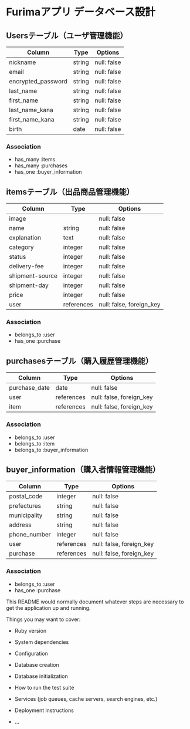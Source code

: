 # 

# Furimaアプリ データベース設計

## Usersテーブル（ユーザ管理機能） 

| Column               | Type           | Options                             |
| -------------------- | -------------- | ----------------------------------- |
| nickname             | string         | null: false                         |
| email                | string         | null: false                         |
| encrypted_password   | string         | null: false                         |
| last_name            | string         | null: false                         |
| first_name           | string         | null: false                         |
| last_name_kana       | string         | null: false                         |
| first_name_kana      | string         | null: false                         |
| birth                | date           | null: false                         |

### Association
- has_many  :items
- has_many  :purchases
- has_one   :buyer_information

## itemsテーブル（出品商品管理機能）

| Column               | Type           | Options                             |
| -------------------- | -------------- | ----------------------------------- |
| image                |                | null: false                         |
| name                 | string         | null: false                         |
| explanation          | text           | null: false                         |
| category             | integer        | null: false                         |
| status               | integer        | null: false                         |
| delivery-fee         | integer        | null: false                         |
| shipment-source      | integer        | null: false                         |
| shipment-day         | integer        | null: false                         |
| price                | integer        | null: false                         |
| user                 | references     | null: false, foreign_key            |

### Association
- belongs_to  :user
- has_one  :purchase

## purchasesテーブル（購入履歴管理機能）

| Column               | Type           | Options                             |
| -------------------- | -------------- | ----------------------------------- |
| purchase_date        | date           | null: false                         |
| user                 | references     | null: false, foreign_key            |
| item                 | references     | null: false, foreign_key            |

### Association
- belongs_to  :user
- belongs_to  :item
- belongs_to  :buyer_information

## buyer_information（購入者情報管理機能）

| Column               | Type           | Options                             |
| -------------------- | -------------- | ----------------------------------- |
| postal_code          | integer        | null: false                         |
| prefectures          | string         | null: false                         |
| municipality         | string         | null: false                         |
| address              | string         | null: false                         |
| phone_number         | integer        | null: false                         |
| user                 | references     | null: false, foreign_key            |
| purchase             | references     | null: false, foreign_key            |

### Association
- belongs_to  :user
- has_one     :purchase


This README would normally document whatever steps are necessary to get the
application up and running.

Things you may want to cover:

* Ruby version

* System dependencies

* Configuration

* Database creation

* Database initialization

* How to run the test suite

* Services (job queues, cache servers, search engines, etc.)

* Deployment instructions

* ...


